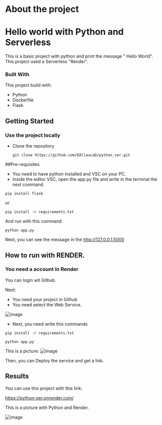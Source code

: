 # About the project
# Hello world with Python and Serverless

This is a basic project with python and print the message " Hello World". This project used a Serverless "Render".

### Built With

This project build with:
 * Python
 * Dockerfile
 * Flask

## Getting Started

### Use the project locally

* Clone the repository

    ```
    git clone https://github.com/EAllaucaD/python_ser.git
    ```



##Pre-requisites

* You need to have python installed and VSC on your PC.
* Inside the editor VSC, open the app.py file and write in the terminal the next command.

```
pip install flask 

```
or 

```
pip install -r requirements.txt

```

And run with this command:

```
python app.py
```
Next, you can see the message in the http://127.0.0.1:5000


## How to run with RENDER.
### You need a account in Render
You can login wit Github.

Next:
* You need your project in Github
* You need select the Web Service.

![image](https://github.com/user-attachments/assets/05ddc848-2abc-4c0a-8084-4308ff07f389)


* Next, you need write this commands.

```
pip install -r requirements.txt
```
```
python app.py
```
This is a picture: 
![image](https://github.com/user-attachments/assets/5db56e65-ca81-42cc-adb8-5f1c9d9d395d)

Then, you can Deploy the service and get a link.

## Results
You can use this project with this link:

https://python-ser.onrender.com/

This is a picture with Python and Render.

![image](https://github.com/user-attachments/assets/8f4e1836-3d06-431d-8572-b968f7f46e95)
